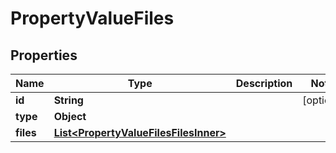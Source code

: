 

# PropertyValueFiles


## Properties

| Name | Type | Description | Notes |
|------------ | ------------- | ------------- | -------------|
|**id** | **String** |  |  [optional] |
|**type** | **Object** |  |  |
|**files** | [**List&lt;PropertyValueFilesFilesInner&gt;**](PropertyValueFilesFilesInner.md) |  |  |




